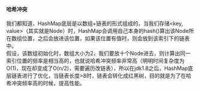 #### 哈希冲突 ####
我们都知道，HashMap底层是以数组+链表的形式组成的，当我们存储<key, value>（其实就是Node）时，HashMap会调用自己本身的hash()算出该Node所在数组位置，之后会放进该位置，如果该位置有值时，则会放到该索引下的链表中。<br/>
假设，该数组初始化时，数组大小为2，我们要放十个Node进去，则计算出同一索引位置的频率是相当高的，也就说哈希冲突频率非常高（明明时间复杂度为O(1)，现在却变成了O(n/2)，需要遍历改链表），所以在jdk1.8之后，HashMap底层链表进行了优化，当链表长度>8时，链表会转化成红黑树，目的就是为了在哈希冲突频率高的时候，提高性能。